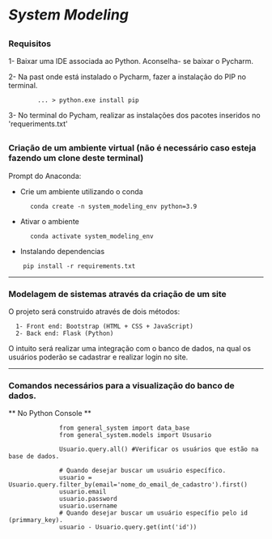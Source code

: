 # ***System Modeling***

##

### **Requisitos**

 1- Baixar uma IDE associada ao Python. Aconselha- se baixar o Pycharm. 
 
 2- Na past onde está instalado o Pycharm, fazer a instalação do PIP no terminal.
 
            ... > python.exe install pip 
            
 3- No terminal do Pycham, realizar as instalações dos pacotes inseridos no 'requeriments.txt'

##

### **Criação de um ambiente virtual (não é necessário caso esteja fazendo um clone deste terminal)**

Prompt do Anaconda:

- Crie um ambiente utilizando o conda

```
      conda create -n system_modeling_env python=3.9
```

- Ativar o ambiente

```
      conda activate system_modeling_env
```

- Instalando dependencias

```commandline
    pip install -r requirements.txt
```

--------

### **Modelagem de sistemas através da criação de um site** 

O projeto será construido através de dois métodos:

      1- Front end: Bootstrap (HTML + CSS + JavaScript)
      2- Back end: Flask (Python)

O intuito será realizar uma integração com o banco de dados, na qual os usuários poderão se cadastrar e realizar login no site. 

---------

### Comandos necessários para a visualização do banco de dados. 

** No Python Console **

                  from general_system import data_base
                  from general_system.models import Ususario
                  
                  Usuario.query.all() #Verificar os usuários que estão na base de dados. 
                
                  # Quando desejar buscar um usuário específico.
                  usuario = Usuario.query.filter_by(email='nome_do_email_de_cadastro').first()
                  usuario.email
                  usuario.password
                  usuario.username
                  # Quando desejar buscar um usuário específio pelo id (primmary_key).
                  usuario - Usuario.query.get(int('id'))
                  
